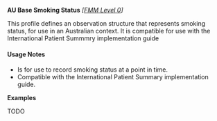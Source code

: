 **AU Base Smoking Status** *[[FMM Level 0](guidance.html)]*

This profile defines an observation structure that represents smoking status, for use in an Australian context. It is compatible for use with the International Patient Summmry implementation guide

#### Usage Notes
* Is for use to record smoking status at a point in time.
* Compatible with the International Patient Summary implementation guide.

**Examples**

TODO
